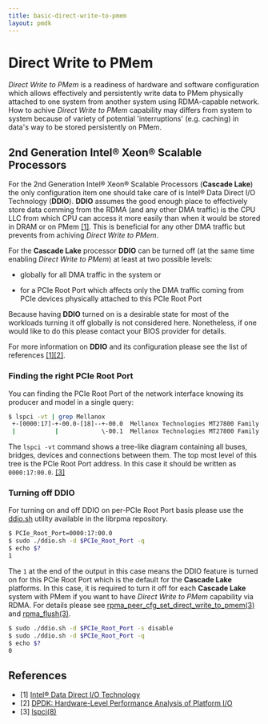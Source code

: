 ```yaml
---
title: basic-direct-write-to-pmem
layout: pmdk
---
```


# Direct Write to PMem

*Direct Write to PMem* is a readiness of hardware and software configuration which allows effectively and persistently write data to PMem physically attached to one system from another system using RDMA-capable network. How to achive *Direct Write to PMem* capability may differs from system to system because of variety of potential 'interruptions' (e.g. caching) in data's way to be stored persistently on PMem.

## 2nd Generation Intel&reg; Xeon&reg; Scalable Processors

For the 2nd Generation Intel&reg; Xeon&reg; Scalable Processors (**Cascade Lake**) the only configuration item one should take care of is Intel&reg; Data Direct I/O Technology (**DDIO**). **DDIO** assumes the good enough place to effectively store data comming from the RDMA (and any other DMA traffic) is the CPU LLC from which CPU can access it more easily than when it would be stored in DRAM or on PMem [[1]][ddio]. This is beneficial for any other DMA traffic but prevents from achiving *Direct Write to PMem*.

For the **Cascade Lake** processor **DDIO** can be turned off (at the same time enabling *Direct Write to PMem*) at least at two possible levels:

- globally for all DMA traffic in the system or

- for a PCIe Root Port which affects only the DMA traffic coming from PCIe devices physically attached to this PCIe Root Port

Because having **DDIO** turned on is a desirable state for most of the workloads turning it off globally is not considered here. Nonetheless, if one would like to do this please contact your BIOS provider for details.

For more information on **DDIO** and its configuration please see the list of references [[1]][ddio][[2]][dpdk].

### Finding the right PCIe Root Port

You can finding the PCIe Root Port of the network interface knowing its producer and model in a single query:

```sh
$ lspci -vt | grep Mellanox
 +-[0000:17]-+-00.0-[18]--+-00.0  Mellanox Technologies MT27800 Family [ConnectX-5]
 |           |            \-00.1  Mellanox Technologies MT27800 Family [ConnectX-5]
```

The `lspci -vt` command shows a tree-like diagram containing all buses, bridges, devices and connections between them. The top most level of this tree is the PCIe Root Port address. In this case it should be written as `0000:17:00.0`. [[3]][lspci]

### Turning off DDIO

For turning on and off DDIO on per-PCIe Root Port basis please use the [ddio.sh](https://github.com/pmem/rpma/blob/master/tools/ddio.sh) utility available in the librpma repository.

```sh
$ PCIe_Root_Port=0000:17:00.0
$ sudo ./ddio.sh -d $PCIe_Root_Port -q
$ echo $?
1
```

The `1` at the end of the output in this case means the DDIO feature is turned on for this PCIe Root Port which is the default for the **Cascade Lake** platforms. In this case, it is required to turn it off for each **Cascade Lake** system with PMem if you want to have *Direct Write to PMem* capability via RDMA. For details please see [rpma_peer_cfg_set_direct_write_to_pmem(3)](https://pmem.io/rpma/manpages/master/rpma_peer_cfg_set_direct_write_to_pmem.3) and [rpma_flush(3)](https://pmem.io/rpma/manpages/master/rpma_flush.3).

```sh
$ sudo ./ddio.sh -d $PCIe_Root_Port -s disable
$ sudo ./ddio.sh -d $PCIe_Root_Port -q
$ echo $?
0
```

## References

* [1] [Intel&reg; Data Direct I/O Technology][ddio]
* [2] [DPDK: Hardware-Level Performance Analysis of Platform I/O][dpdk]
* [3] [lspci(8)][lspci]

[ddio]: https://www.intel.co.uk/content/www/uk/en/io/data-direct-i-o-technology.html
[dpdk]: https://www.dpdk.org/wp-content/uploads/sites/35/2018/09/Roman-Sudarikov-DPDK_PRC_Summit_Sudarikov.pptx
[lspci]: https://man7.org/linux/man-pages/man8/lspci.8.html
